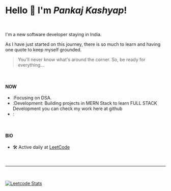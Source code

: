 # Hello :wave: I'm ***Pankaj Kashyap***!

</br>

I'm a new software developer staying in India. </br>

As I have just started on this journey, there is so much to learn and having one quote to keep myself grounded. </br>

> You'll never know what's around the corner. So, be ready for everything...

</br>

#### NOW
- :Focusing on DSA.
- :Development: Building projects in MERN Stack to learn FULL STACK Development you can check my work here at github
- :

</br>

#### BIO
- :hammer_and_wrench: Active daily at [LeetCode](https://leetcode.com/code__raider/)

</br>

---

</br>

[![Leetcode Stats](https://leetcard.jacoblin.cool/code__raider?theme=nord)](https://leetcode.com/code__raider)

</br>